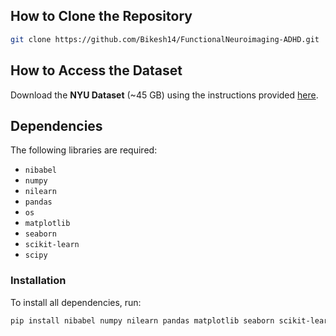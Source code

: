 ## How to Clone the Repository

```bash
git clone https://github.com/Bikesh14/FunctionalNeuroimaging-ADHD.git
```

## How to Access the Dataset

Download the **NYU Dataset** (~45 GB) using the instructions provided [here](https://fcon_1000.projects.nitrc.org/indi/adhd200/download_scripts/Download_Instructions_ADHD200.pdf).

## Dependencies

The following libraries are required:

- `nibabel`
- `numpy`
- `nilearn`
- `pandas`
- `os`
- `matplotlib`
- `seaborn`
- `scikit-learn`
- `scipy`

### Installation

To install all dependencies, run:

```bash
pip install nibabel numpy nilearn pandas matplotlib seaborn scikit-learn scipy
```
